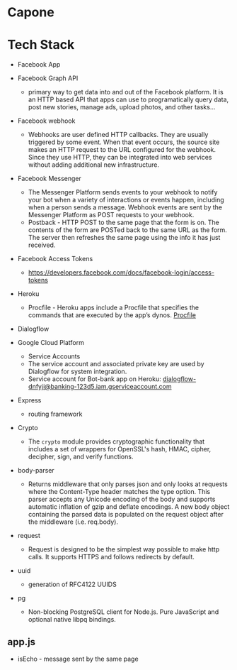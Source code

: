 # Capone

# Tech Stack
* Facebook App
* Facebook Graph API 
    - primary way to get data into and out of the Facebook platform.  It is an HTTP based
        API that apps can use to programatically query data, post new stories, manage ads, upload photos,
        and other tasks...
* Facebook webhook
    - Webhooks are user defined HTTP callbacks.  They are usually triggered by some event.  When that event 
        occurs, the source site makes an HTTP request to the URL configured for the webhook.  Since they use
        HTTP, they can be integrated into web services without adding additional new infrastructure.

* Facebook Messenger
    - The Messenger Platform sends events to your webhook to notify your bot when a variety of interactions or      events happen, including when a person sends a message. Webhook events are sent by the Messenger           Platform as POST requests to your webhook.
    - Postback - HTTP POST to the same page that the form is on.  The contents of the form are POSTed back to
        the same URL as the form.  The server then refreshes the same page using the info it has just received.
* Facebook Access Tokens
    - https://developers.facebook.com/docs/facebook-login/access-tokens
* Heroku
    - Procfile - Heroku apps include a Procfile that specifies the commands that are executed by the app’s dynos.  [Procfile](https://devcenter.heroku.com/articles/procfile)
* Dialogflow
* Google Cloud Platform
    * Service Accounts
    - The service account and associated private key are used by Dialogflow for system integration.
    - Service account for Bot-bank app on Heroku: dialogflow-dnfyji@banking-123d5.iam.gserviceaccount.com
* Express
    - routing framework
* Crypto 
    - The `crypto` module provides cryptographic functionality that includes a set of wrappers for OpenSSL's hash, HMAC, cipher, decipher, sign, and verify functions.
* body-parser
    - Returns middleware that only parses json and only looks at requests where the Content-Type header matches the type option. This parser accepts any Unicode encoding of the body and supports automatic inflation of gzip and deflate encodings.  A new body object containing the parsed data is populated on the request object after the middleware (i.e. req.body).
* request
    - Request is designed to be the simplest way possible to make http calls. It supports HTTPS and follows redirects by default.
* uuid
    - generation of RFC4122 UUIDS
* pg
    - Non-blocking PostgreSQL client for Node.js. Pure JavaScript and optional native libpq bindings.

## app.js
* isEcho - message sent by the same page
